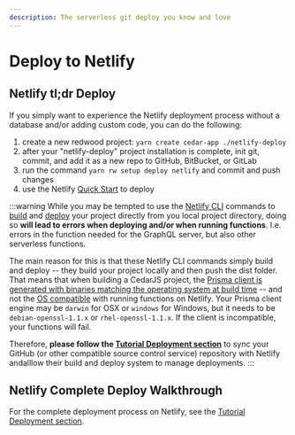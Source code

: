 ```yaml
---
description: The serverless git deploy you know and love
---
```


# Deploy to Netlify

## Netlify tl;dr Deploy

If you simply want to experience the Netlify deployment process without a database and/or adding custom code, you can do the following:

1. create a new redwood project: `yarn create cedar-app ./netlify-deploy`
2. after your "netlify-deploy" project installation is complete, init git, commit, and add it as a new repo to GitHub, BitBucket, or GitLab
3. run the command `yarn rw setup deploy netlify` and commit and push changes
4. use the Netlify [Quick Start](https://app.netlify.com/signup) to deploy

:::warning
While you may be tempted to use the [Netlify CLI](https://cli.netlify.com) commands to [build](https://cli.netlify.com/commands/build) and [deploy](https://cli.netlify.com/commands/deploy) your project directly from you local project directory, doing so **will lead to errors when deploying and/or when running functions**. I.e. errors in the function needed for the GraphQL server, but also other serverless functions.

The main reason for this is that these Netlify CLI commands simply build and deploy -- they build your project locally and then push the dist folder. That means that when building a CedarJS project, the [Prisma client is generated with binaries matching the operating system at build time](https://cli.netlify.com/commands/link) -- and not the [OS compatible](https://www.prisma.io/docs/reference/api-reference/prisma-schema-reference#binarytargets-options) with running functions on Netlify. Your Prisma client engine may be `darwin` for OSX or `windows` for Windows, but it needs to be `debian-openssl-1.1.x` or `rhel-openssl-1.1.x`. If the client is incompatible, your functions will fail.

Therefore, **please follow the [Tutorial Deployment section](tutorial/chapter4/deployment.md)** to sync your GitHub (or other compatible source control service) repository with Netlify andalllow their build and deploy system to manage deployments.
:::

## Netlify Complete Deploy Walkthrough

For the complete deployment process on Netlify, see the [Tutorial Deployment section](tutorial/chapter4/deployment.md).
